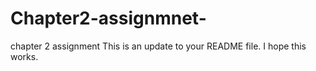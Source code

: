 # Chapter2-assignmnet-
chapter 2 assignment
This is an update to your README file. I hope this works.
